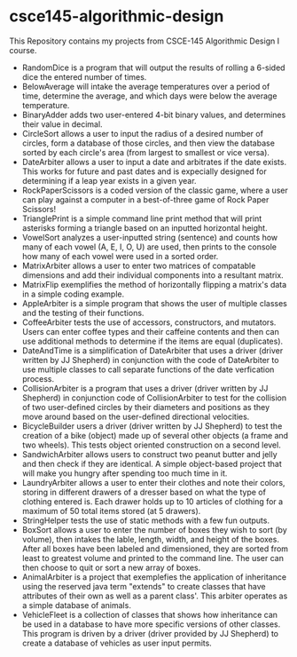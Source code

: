 # csce145-algorithmic-design
This Repository contains my projects from CSCE-145 Algorithmic Design I course.

- RandomDice is a program that will output the results of rolling a 6-sided dice the entered number of times.
- BelowAverage will intake the average temperatures over a period of time, determine the average, and which days were below the average temperature.
- BinaryAdder adds two user-entered 4-bit binary values, and determines their value in decimal.
- CircleSort allows a user to input the radius of a desired number of circles, form a database of those circles, and then view the database sorted by each circle's area (from largest to smallest or vice versa).
- DateArbiter allows a user to input a date and arbitrates if the date exists. This works for future and past dates and is expecially designed for determining if a leap year exists in a given year.
- RockPaperScissors is a coded version of the classic game, where a user can play against a computer in a best-of-three game of Rock Paper Scissors!
- TrianglePrint is a simple command line print method that will print asterisks forming a triangle based on an inputted horizontal height.
- VowelSort analyzes a user-inputted string (sentence) and counts how many of each vowel (A, E, I, O, U) are used, then prints to the console how many of each vowel were used in a sorted order.
- MatrixArbiter allows a user to enter two matrices of compatable dimensions and add their individual components into a resultant matrix.
- MatrixFlip exemplifies the method of horizontally flipping a matrix's data in a simple coding example.
- AppleArbiter is a simple program that shows the user of multiple classes and the testing of their functions.
- CoffeeArbiter tests the use of accessors, constructors, and mutators. Users can enter coffee types and their caffeine contents and then can use additional methods to determine if the items are equal (duplicates).
- DateAndTime is a simplification of DateArbiter that uses a driver (driver written by JJ Shepherd) in conjunction with the code of DateArbiter to use multiple classes to call separate functions of the date verfication process.
- CollisionArbiter is a program that uses a driver (driver written by JJ Shepherd) in conjunction code of CollisionArbiter to test for the collision of two user-defined circles by their diameters and positions as they move around based on the user-defined directional velocities.
- BicycleBuilder users a driver (driver written by JJ Shepherd) to test the creation of a bike (object) made up of several other objects (a frame and two wheels). This tests object oriented construction on a second level.
- SandwichArbiter allows users to construct two peanut butter and jelly and then check if they are identical. A simple object-based project that will make you hungry after spending too much time in it.
- LaundryArbiter allows a user to enter their clothes and note their colors, storing in different drawers of a dresser based on what the type of clothing entered is. Each drawer holds up to 10 articles of clothing for a maximum of 50 total items stored (at 5 drawers).
- StringHelper tests the use of static methods with a few fun outputs.
- BoxSort allows a user to enter the number of boxes they wish to sort (by volume), then intakes the lable, length, width, and height of the boxes. After all boxes have been labeled and dimensioned, they are sorted from least to greatest volume and printed to the command line. The user can then choose to quit or sort a new array of boxes.
- AnimalArbiter is a project that exemplefies the application of inheritance using the reserved java term "extends" to create classes that have attributes of their own as well as a parent class'. This arbiter operates as a simple database of animals.
- VehicleFleet is a collection of classes that shows how inheritance can be used in a database to have more specific versions of other classes. This program is driven by a driver (driver provided by JJ Shepherd) to create a database of vehicles as user input permits.
